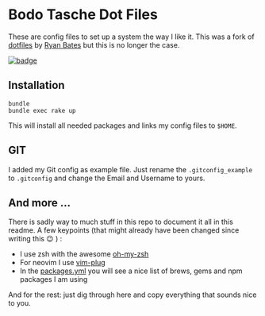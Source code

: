 # Bodo Tasche Dot Files #

These are config files to set up a system the way I like it. This was a
fork of  [dotfiles](http://github.com/ryanb/dotfiles) by [Ryan Bates](http://railscasts.com/)
but this is no longer the case.

[![badge](http://img.shields.io/badge/%F0%9F%9A%80-Created_with_Exogenesis-be1d77.svg)](https://github.com/moonglum/exogenesis)

## Installation ##

    bundle
    bundle exec rake up

This will install all needed packages and links my config files to ``$HOME``.

## GIT ##

I added my Git config as example file. Just rename the
``.gitconfig_example`` to ``.gitconfig`` and change the Email and Username to
yours.

## And more ... #

There is sadly way to much stuff in this repo to document it all in this
readme. A few keypoints (that might already have been changed since writing this :wink: ) :

* I use zsh with the awesome [oh-my-zsh](https://github.com/robbyrussell/oh-my-zsh)
* For neovim I use [vim-plug](https://github.com/junegunn/vim-plug)
* In the [packages.yml](https://github.com/bitboxer/dotfiles/blob/master/packages.yml) you
  will see a nice list of brews, gems and npm packages I am using

And for the rest: just dig through here and copy everything that sounds nice to you.

